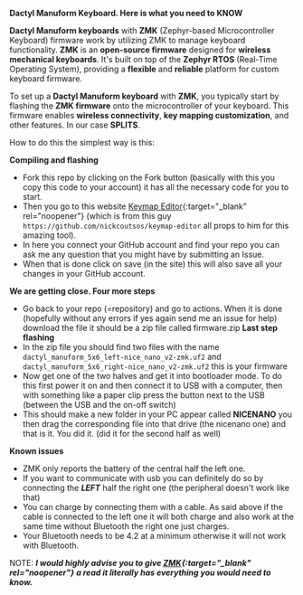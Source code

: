 ****Dactyl Manuform Keyboard. Here is what you need to KNOW****

**Dactyl Manuform keyboards** with **ZMK** (Zephyr-based Microcontroller Keyboard) firmware work by utilizing ZMK to manage keyboard functionality.
**ZMK** is an **open-source firmware** designed for **wireless mechanical keyboards**. It's built on top of the **Zephyr RTOS** (Real-Time Operating System), providing a **flexible** and **reliable** platform for custom keyboard firmware.

To set up a **Dactyl Manuform keyboard** with **ZMK**, you typically start by flashing the **ZMK firmware** onto the microcontroller of your keyboard. 
This firmware enables **wireless connectivity**, **key mapping customization**, and other features. In our case **SPLITS**.

How to do this the simplest way is this: 

**Compiling and flashing**

* Fork this repo by clicking on the Fork button (basically with this you copy this code to your account) it has all the necessary code for you to start.
* Then you go to this website [Keymap Editor](https://nickcoutsos.github.io/keymap-editor){:target="_blank" rel="noopener"} (which is from this guy `https://github.com/nickcoutsos/keymap-editor` all props to him for this amazing tool).
* In here you connect your GitHub account and find your repo you can ask me any question that you might have by submitting an Issue.
* When that is done click on save (in the site) this will also save all your changes in your GitHub account.

**We are getting close. Four more steps**

* Go back to your repo (=repository) and go to actions. When it is done (hopefully without any errors if yes again send me an issue for help) download the file it should be a zip file called firmware.zip
**Last step flashing**
* In the zip file you should find two files with the name `dactyl_manuform_5x6_left-nice_nano_v2-zmk.uf2` and `dactyl_manuform_5x6_right-nice_nano_v2-zmk.uf2` this is your firmware
* Now get one of the two halves and get it into bootloader mode. To do this first power it on and then connect it to USB with a computer, then with something like a paper clip press the button next to the USB (between the USB and the on-off switch)
* This should make a new folder in your PC appear called **NICENANO** you then drag the corresponding file into that drive (the nicenano one) and that is it. You did it. (did it for the second half as well)

**Known issues**
* ZMK only reports the battery of the central half the left one.
* If you want to communicate with usb you can definitely do so by connecting the ***LEFT*** half the right one (the peripheral doesn't work like that)
* You can charge by connecting them with a cable. As said above if the cable is connected to the left one it will both charge and also work at the same time without Bluetooth the right one just charges.
* Your Bluetooth needs to be 4.2 at a minimum otherwise it will not work with Bluetooth.

NOTE:
***I would highly advise you to give [ZMK](ZMK.dev){:target="_blank" rel="noopener"} a read it literally has everything you would need to know.***
